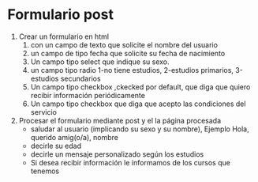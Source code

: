 # Formulario post 
1.	Crear un formulario en html 
    1.	con un campo de texto que solicite el nombre del usuario
    2. 	un campo de tipo fecha que solicite su fecha de nacimiento
    3. 	Un campo tipo select que indique su sexo.
    4. 	un campo tipo radio 1-no tiene estudios, 2-estudios primarios, 3-estudios secundarios
    5. 	Un campo tipo checkbox ,ckecked por default, que diga que quiero recibir información periódicamente
    6. 	Un campo tipo checkbox que diga que acepto las condiciones del servicio 
2. 	Procesar el formulario mediante post y el la  página procesada 
    *   saludar al usuario (implicando su sexo y su nombre), Ejemplo Hola, querido amig(o/a), nombre
    *  	decirle su edad 
    *   decirle un mensaje personalizado según los estudios
    *   Si desea recibir información le informamos de los cursos que tenemos


